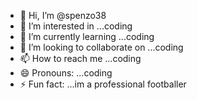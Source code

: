 - 👋 Hi, I’m @spenzo38
- 👀 I’m interested in ...coding 
- 🌱 I’m currently learning ...coding
- 💞️ I’m looking to collaborate on ...coding
- 📫 How to reach me ...coding
- 😄 Pronouns: ...coding
- ⚡ Fun fact: ...im a professional footballer 

<!---
spenzo38/spenzo38 is a ✨ special ✨ repository because its `README.md` (this file) appears on your GitHub profile.
You can click the Preview link to take a look at your changes.
--->
